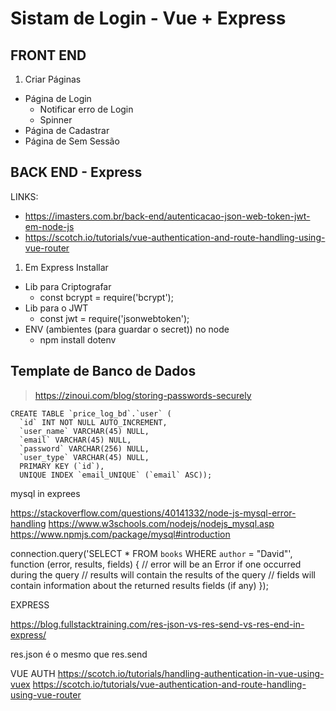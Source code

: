 # Sistam  de Login - Vue + Express 

## FRONT END
1. Criar Páginas
 + Página de Login
   - Notificar erro de Login
   - Spinner
 + Página de Cadastrar
 + Página de Sem Sessão

## BACK END - Express
LINKS:
+ https://imasters.com.br/back-end/autenticacao-json-web-token-jwt-em-node-js
+ https://scotch.io/tutorials/vue-authentication-and-route-handling-using-vue-router


1. Em Express Installar
 + Lib para Criptografar
   - const bcrypt = require('bcrypt');
 + Lib para o JWT
   - const jwt = require('jsonwebtoken'); 
 + ENV (ambientes (para guardar o secret)) no node
   - npm install dotenv

## Template de Banco de Dados
> https://zinoui.com/blog/storing-passwords-securely

```
CREATE TABLE `price_log_bd`.`user` (
  `id` INT NOT NULL AUTO_INCREMENT,
  `user_name` VARCHAR(45) NULL,
  `email` VARCHAR(45) NULL,
  `password` VARCHAR(256) NULL,
  `user_type` VARCHAR(45) NULL,
  PRIMARY KEY (`id`),
  UNIQUE INDEX `email_UNIQUE` (`email` ASC));
```


mysql in exprees 

https://stackoverflow.com/questions/40141332/node-js-mysql-error-handling
https://www.w3schools.com/nodejs/nodejs_mysql.asp
https://www.npmjs.com/package/mysql#introduction

connection.query('SELECT * FROM `books` WHERE `author` = "David"', function (error, results, fields) {
  // error will be an Error if one occurred during the query
  // results will contain the results of the query
  // fields will contain information about the returned results fields (if any)
});

EXPRESS

https://blog.fullstacktraining.com/res-json-vs-res-send-vs-res-end-in-express/

res.json é o mesmo que res.send


VUE AUTH
https://scotch.io/tutorials/handling-authentication-in-vue-using-vuex
https://scotch.io/tutorials/vue-authentication-and-route-handling-using-vue-router